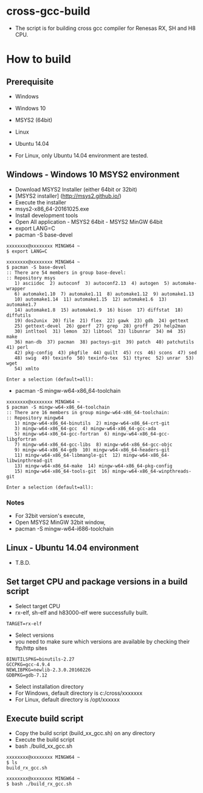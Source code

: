 # cross-gcc-build

* The script is for building cross gcc compiler for Renesas RX, SH and H8 CPU.

# How to build

## Prerequisite

* Windows
*  Windows 10
*  MSYS2 (64bit)

* Linux
*  Ubuntu 14.04

* For Linux, only Ubuntu 14.04 environment are tested.

## Windows - Windows 10 MSYS2 environment

* Download MSYS2 Installer (either 64bit or 32bit)
*  [MSYS2 installer] (http://msys2.github.io/)
* Execute the installer
*  msys2-x86_64-20161025.exe
* Install development tools
*  Open All application - MSYS2 64bit - MSYS2 MinGW 64bit
*  export LANG=C
*  pacman -S base-devel 
```
xxxxxxxx@xxxxxxxx MINGW64 ~
$ export LANG=C

xxxxxxxx@xxxxxxxx MINGW64 ~
$ pacman -S base-devel
:: There are 54 members in group base-devel:
:: Repository msys
   1) asciidoc  2) autoconf  3) autoconf2.13  4) autogen  5) automake-wrapper
   6) automake1.10  7) automake1.11  8) automake1.12  9) automake1.13
   10) automake1.14  11) automake1.15  12) automake1.6  13) automake1.7
   14) automake1.8  15) automake1.9  16) bison  17) diffstat  18) diffutils
   19) dos2unix  20) file  21) flex  22) gawk  23) gdb  24) gettext
   25) gettext-devel  26) gperf  27) grep  28) groff  29) help2man
   30) intltool  31) lemon  32) libtool  33) libunrar  34) m4  35) make
   36) man-db  37) pacman  38) pactoys-git  39) patch  40) patchutils  41) perl
   42) pkg-config  43) pkgfile  44) quilt  45) rcs  46) scons  47) sed
   48) swig  49) texinfo  50) texinfo-tex  51) ttyrec  52) unrar  53) wget
   54) xmlto

Enter a selection (default=all):
```

*  pacman -S mingw-w64-x86_64-toolchain

```
xxxxxxxx@xxxxxxxx MINGW64 ~
$ pacman -S mingw-w64-x86_64-toolchain
:: There are 16 members in group mingw-w64-x86_64-toolchain:
:: Repository mingw64
   1) mingw-w64-x86_64-binutils  2) mingw-w64-x86_64-crt-git
   3) mingw-w64-x86_64-gcc  4) mingw-w64-x86_64-gcc-ada
   5) mingw-w64-x86_64-gcc-fortran  6) mingw-w64-x86_64-gcc-libgfortran
   7) mingw-w64-x86_64-gcc-libs  8) mingw-w64-x86_64-gcc-objc
   9) mingw-w64-x86_64-gdb  10) mingw-w64-x86_64-headers-git
   11) mingw-w64-x86_64-libmangle-git  12) mingw-w64-x86_64-libwinpthread-git
   13) mingw-w64-x86_64-make  14) mingw-w64-x86_64-pkg-config
   15) mingw-w64-x86_64-tools-git  16) mingw-w64-x86_64-winpthreads-git

Enter a selection (default=all):
```

### Notes

* For 32bit version's execute,
*  Open MSYS2 MinGW 32bit window,
*  pacman -S mingw-w64-i686-toolchain

## Linux - Ubuntu 14.04 environment

* T.B.D.

## Set target CPU and package versions in a build script

* Select target CPU
*  rx-elf, sh-elf and h83000-elf were successfully built.

```
TARGET=rx-elf
```

* Select versions
*  you need to make sure which versions are available by checking their ftp/http sites

```
BINUTILSPKG=binutils-2.27
GCCPKG=gcc-4.9.4
NEWLIBPKG=newlib-2.3.0.20160226
GDBPKG=gdb-7.12
```

* Select installation directory
*  For Windows, default directory is c:/cross/xxxxxxx
*  For Linux, default directory is /opt/xxxxxx

## Execute build script

* Copy the build script (build_xx_gcc.sh) on any directory
* Execute the build script
*  bash ./build_xx_gcc.sh

```
xxxxxxxx@xxxxxxxx MINGW64 ~
$ ls
build_rx_gcc.sh

xxxxxxxx@xxxxxxxx MINGW64 ~
$ bash ./build_rx_gcc.sh

```
